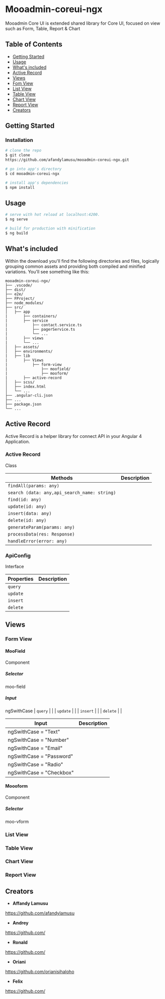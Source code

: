 # Mooadmin-coreui-ngx
Mooadmin Core UI is extended shared library for Core UI, focused on view such as Form, Table, Report & Chart

## Table of Contents
* [Getting Started](#getting-started)
* [Usage](#usage)
* [What's included](#whats-included)
* [Active Record](#active-record)
* [Views](#Views)
* [Fom View](#form-view)
* [List View](#list-view)
* [Table View](#table-view)
* [Chart View](#chart-view)
* [Report View](#report-view)
* [Creators](#creators)

## Getting Started
### Installation

``` bash
# clone the repo
$ git clone 
https://github.com/afandylamusu/mooadmin-coreui-ngx.git 

# go into app's directory
$ cd mooadmin-coreui-ngx

# install app's dependencies
$ npm install
```

## Usage

``` bash
# serve with hot reload at localhost:4200.
$ ng serve

# build for production with minification
$ ng build
```
## What's included
Within the download you'll find the following directories and files, logically grouping common assets and providing both compiled and minified variations. You'll see something like this:

```
mooadmin-coreui-ngx/
├── .vscode/
├── dist/
├── e2e/
├── FProject/
├── node_modules/
├── src/
│   ├── app
|       ├── containers/
|       ├── service
|           ├── contact.service.ts
|           ├── pagerService.ts
|           └── ...
|       ├── views
|       └── ...
│   ├── assets/
│   ├── environments/
|   ├── lib
|       ├── Views
|           ├── form-view
|               ├── moofield/
|               ├── mooform/
|       ├── active-record   
│   ├── scss/
│   ├── index.html
│   └── ...
├── .angular-cli.json
├── ...
├── package.json
└── ...
```
## Active Record

Active Record is a helper library for connect API in your Angular 4 Application.

### Active Record
 Class   

| Methods       | Description                                                                                                           |
| ---------         | -----------                                                                                                           |
| `findAll(params: any)`            |                                                                                            |
| `search (data: any,api_search_name: string)`           |                           |
| `find(id: any)`       |  |
| `update(id: any)  `       |                                                                                          |
| `insert(data: any) ` |                            |
| `delete(id: any)  `       |                                    |
| `generateParam(params: any) `      |                   |
| `processData(res: Response)  `      |                     |
| `handleError(error: any)  `      |                        |


### ApiConfig
 Interface

| Properties     | Description                                                                                                           |
| ---------         | -----------                                                                                                           |
| `query`            |                                                                                            |
| `update`           |                           |
| `insert`       |  |
| `delete` |                            |


## Views
 ### Form View
 #### MooField
 Component
 ##### Selector 
 moo-field
 ##### Input
 ngSwithCase
 | `query`            |                                                                                            |
| `update`           |                           |
| `insert`       |  |
| `delete` |                            |

| Input    | Description                                                                                                           |
| ---------         | -----------                                                                                                           |
|  ngSwithCase =  "Text"       |                                                                                            |
| ngSwithCase =  "Number"             |                           |
| ngSwithCase =  "Email"         |  |
| ngSwithCase =  "Password"   |  |
| ngSwithCase =  "Radio"         |  |
| ngSwithCase =  "Checkbox"   |  |



 #### Moooform
 Component
 ##### Selector
 moo-vform










 ### List View
 ### Table View
 ### Chart View
 ### Report View


## Creators
- **Affandy Lamusu**

<https://github.com/afandylamusu>

- **Andrey**

<https://github.com/>


- **Ronald**

<https://github.com/>


- **Oriani**

<https://github.com/orianisihaloho>

- **Felix**

<https://github.com/>




